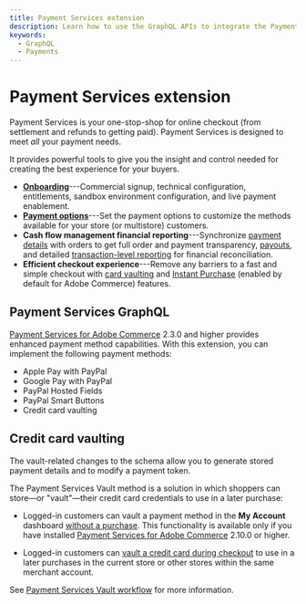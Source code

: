 ```yaml
---
title: Payment Services extension
description: Learn how to use the GraphQL APIs to integrate the Payment Services extension.
keywords:
  - GraphQL
  - Payments
---
```


# Payment Services extension

Payment Services is your one-stop-shop for online checkout (from settlement and refunds to getting paid). Payment Services is designed to meet _all_ your payment needs.

It provides powerful tools to give you the insight and control needed for creating the best experience for your buyers.

* [**Onboarding**](https://experienceleague.adobe.com/docs/commerce-merchant-services/payment-services/get-started/onboard.html)---Commercial signup, technical configuration, entitlements, sandbox environment configuration, and live payment enablement.
* [**Payment options**](https://experienceleague.adobe.com/docs/commerce-merchant-services/payment-services/payments-checkout/payments-options.html)---Set the payment options to customize the methods available for your store (or multistore) customers.
* **Cash flow management financial reporting**---Synchronize [payment details](https://experienceleague.adobe.com/docs/commerce-merchant-services/payment-services/reporting/order-payment-status.html) with orders to get full order and payment transparency, [payouts](https://experienceleague.adobe.com/docs/commerce-merchant-services/payment-services/reporting/payouts.html), and detailed [transaction-level reporting](https://experienceleague.adobe.com/docs/commerce-merchant-services/payment-services/reporting/transactions.html) for financial reconciliation.
* **Efficient checkout experience**---Remove any barriers to a fast and simple checkout with [card vaulting](https://experienceleague.adobe.com/docs/commerce-merchant-services/payment-services/payments-checkout/vaulting.html) and [Instant Purchase](https://experienceleague.adobe.com/docs/commerce-admin/stores-sales/point-of-purchase/checkout-instant-purchase.html) (enabled by default for Adobe Commerce) features.

## Payment Services GraphQL

[Payment Services for Adobe Commerce](https://commercemarketplace.adobe.com/magento-payment-services.html) 2.3.0 and higher provides enhanced payment method capabilities. With this extension, you can implement the following payment methods:

* Apple Pay with PayPal
* Google Pay with PayPal
* PayPal Hosted Fields
* PayPal Smart Buttons
* Credit card vaulting

## Credit card vaulting

The vault-related changes to the schema allow you to generate stored payment details and to modify a payment token.

The Payment Services Vault method is a solution in which shoppers can store—or "vault"—their credit card credentials to use in a later purchase:

* Logged-in customers can vault a payment method in the **My Account** dashboard [without a purchase](https://experienceleague.adobe.com/en/docs/commerce-merchant-services/payment-services/payments-checkout/vaulting#vaulting-without-purchase). This functionality is available only if you have installed [Payment Services for Adobe Commerce](https://commercemarketplace.adobe.com/magento-payment-services.html) 2.10.0 or higher.

* Logged-in customers can [vault a credit card during checkout](https://experienceleague.adobe.com/en/docs/commerce-merchant-services/payment-services/payments-checkout/vaulting#vaulting-a-payment-method-during-checkout) to use in a later purchases in the current store or other stores within the same merchant account.

See [Payment Services Vault workflow](../payment-services-extension/workflows/vault.md) for more information.
